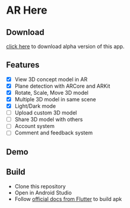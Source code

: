 # AR Here

## Download
[click here](https://github.com/jahangir1x/ar-here/releases/download/0.1-alpha/AR.Here.0.1-alpha.apk) to download alpha version of this app.

## Features
- [x] View 3D concept model in AR
- [x] Plane detection with ARCore and ARKit
- [x] Rotate, Scale, Move 3D model
- [x] Multiple 3D model in same scene
- [x] Light/Dark mode
- [ ] Upload custom 3D model
- [ ] Share 3D model with others
- [ ] Account system
- [ ] Comment and feedback system

## Demo

## Build
- Clone this repository
- Open in Android Studio
- Follow [official docs from Flutter](https://docs.flutter.dev/deployment/android) to build apk

